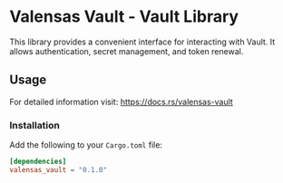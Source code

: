 # Valensas Vault - Vault Library

This library provides a convenient interface for interacting with Vault. It allows authentication, secret management, and token renewal.

## Usage

For detailed information visit: https://docs.rs/valensas-vault
### Installation

Add the following to your `Cargo.toml` file:

```toml
[dependencies]
valensas_vault = "0.1.0"
